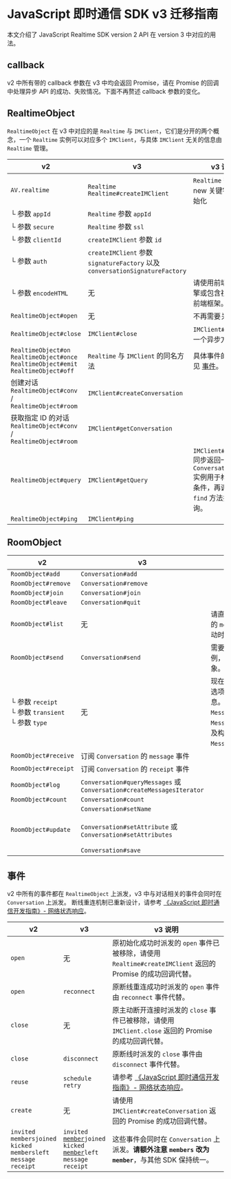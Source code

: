 # JavaScript 即时通信 SDK v3 迁移指南

本文介绍了 JavaScript Realtime SDK version 2 API 在 version 3 中对应的用法。

## callback
v2 中所有带的 callback 参数在 v3 中均会返回 Promise，请在 Promise 的回调中处理异步 API 的成功、失败情况。下面不再赘述 callback 参数的变化。

## RealtimeObject
`RealtimeObject` 在 v3 中对应的是 `Realtime` 与 `IMClient`，它们是分开的两个概念，一个 `Realtime`  实例可以对应多个 `IMClient`，与具体 `IMClient` 无关的信息由 `Realtime` 管理。

v2 | v3 | v3 说明
---|---|---
`AV.realtime`|`Realtime`<br/>`Realtime#createIMClient`|`Realtime` 需要使用 new 关键字进行初始化
└ 参数 `appId`|`Realtime` 参数 `appId`|
└ 参数 `secure`|`Realtime` 参数 `ssl`|
└ 参数 `clientId`|`createIMClient` 参数 `id`|
└ 参数 `auth`|`createIMClient` 参数<br/>`signatureFactory` 以及<br/> `conversationSignatureFactory`|
└ 参数 `encodeHTML`|无|请使用前端模板引擎或包含视图层的前端框架。
`RealtimeObject#open`|无|不再需要关心。
`RealtimeObject#close`|`IMClient#close`|`IMClient#close` 是一个异步方法。
`RealtimeObject#on`<br/>`RealtimeObject#once`<br/>`RealtimeObject#emit`<br/>`RealtimeObject#off`|`Realtime` 与 `IMClient` 的同名方法|具体事件的变更详见 [事件](#事件)。
创建对话<br/>`RealtimeObject#conv` /<br/>`RealtimeObject#room`|`IMClient#createConversation`|
获取指定 ID 的对话<br/>`RealtimeObject#conv` /<br/>`RealtimeObject#room`|`IMClient#getConversation`|
`RealtimeObject#query`|`IMClient#getQuery`|`IMClient#getQuery` 同步返回一个 `ConversationQuery` 实例用于构造查询条件，再调用其 `find` 方法执行该查询。
`RealtimeObject#ping`|`IMClient#ping`|

## RoomObject
v2 | v3 | v3 说明
---|---|---
`RoomObject#add`|`Conversation#add`|
`RoomObject#remove`|`Conversation#remove`|
`RoomObject#join`|`Conversation#join`|
`RoomObject#leave`|`Conversation#quit`|
`RoomObject#list`|无|请直接访问 `Conversation` 的 `members` 属性，有成员变动时该属性会自动更新。
`RoomObject#send`|`Conversation#send`|需要 send 一个 `Message` 实例，而不是一个 JSON 对象。
└ 参数 `receipt`<br/>└ 参数 `transient`<br/>└ 参数 `type`|无|现在这些信息不再是「发送选项」而是 `Message` 的信息。你需要调用 `Message#setNeedReceipt`、 `Message#setTransient` 以及构造对应类型的 `Message`。
`RoomObject#receive` |订阅 `Conversation` 的 `message` 事件|
`RoomObject#receipt`|订阅 `Conversation` 的 `receipt` 事件|
`RoomObject#log`|`Conversation#queryMessages` 或<br/>`Conversation#createMessagesIterator`|
`RoomObject#count`|`Conversation#count`|
`RoomObject#update`|`Conversation#setName`<br/><br/>`Conversation#setAttribute` 或<br/>`Conversation#setAttributes`<br/><br/>`Conversation#save`|

## 事件
v2 中所有的事件都在 `RealtimeObject` 上派发，v3 中与对话相关的事件会同时在 `Conversation` 上派发。
断线重连机制已重新设计，请参考 [《JavaScript 即时通信开发指南》- 网络状态响应](./realtime_guide-js.html#网络状态响应)。

v2 | v3 | v3 说明
---|---|---
`open`|无|原初始化成功时派发的 `open` 事件已被移除，请使用 `Realtime#createIMClient` 返回的 Promise 的成功回调代替。
`open`|`reconnect`|原断线重连成功时派发的 `open` 事件由 `reconnect` 事件代替。
`close`|无|原主动断开连接时派发的 `close` 事件已被移除，请使用 `IMClient.close` 返回的 Promise 的成功回调代替。
`close`|`disconnect`|原断线时派发的 `close` 事件由 `disconnect` 事件代替。
`reuse`|`schedule`<br/>`retry`|请参考 [《JavaScript 即时通信开发指南》- 网络状态响应](./realtime_guide-js.html#网络状态响应)。
`create`|无|请使用 `IMClient#createConversation` 返回的 Promise 的成功回调代替。
`invited`<br/>`membersjoined`<br/>`kicked`<br/>`membersleft`<br/>`message`<br/>`receipt`|`invited`<br/><code class='text-nowrap'><u>member</u>joined</code><br/>`kicked`<br/><code class='text-nowrap'><u>member</u>left</code><br/>`message`<br/>`receipt`|这些事件会同时在 `Conversation` 上派发。**请额外注意 `members` 改为 `member`**，与其他 SDK 保持统一。
